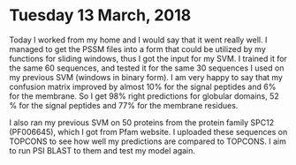# Tuesday 13 March, 2018

Today I worked from my home and I would say that it went really well. I managed to get the PSSM files into a form that could be utilized
by my functions for sliding windows, thus I got the input for my SVM. I trained it for the same 60 sequences, 
and tested it for the same 30 sequences I used on my previous SVM (windows in binary form). I am very happy to say that my confusion matrix 
improved by almost 10% for the signal peptides and 6% for the membrane. So I get 98% right predictions for globular domains, 52 % for the 
signal peptides and 77% for the membrane residues. 

I also ran my previous SVM on 50 proteins from the protein family SPC12 (PF006645), which I got from Pfam website. I uploaded these
sequences on TOPCONS to see how well my predictions are compared to TOPCONS. I aim to run PSI BLAST  to them and test my model again.
